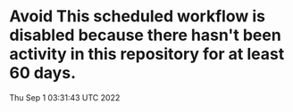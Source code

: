 # Avoid This scheduled workflow is disabled because there hasn't been activity in this repository for at least 60 days.
Thu Sep  1 03:31:43 UTC 2022
